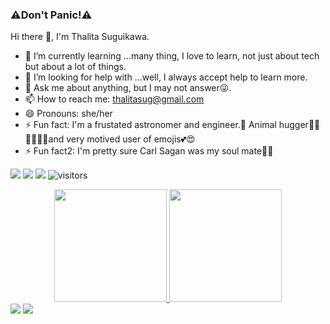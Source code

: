 ### ⚠️Don't Panic!⚠️
 Hi there 👋, I'm Thalita Suguikawa.
- 🌱 I’m currently learning ...many thing, I love to learn, not just about tech but about a lot of things. 
- 🤔 I’m looking for help with ...well, I always accept help to learn more. 
- 💬 Ask me about anything, but I may not answer😜. 
- 📫 How to reach me: thalitasug@gmail.com
- 😄 Pronouns: she/her
- ⚡ Fun fact: I'm a frustated astronomer and engineer.🤫 Animal hugger🐶🐱💕🦝🐻🐯and very motived user of emojis💕😍
- ⚡ Fun fact2: I'm pretty sure Carl Sagan was my soul mate🤔🥰
<div>
<p align="left">
    <a href="https://github.com/ThaliSug/ThaliSug"><img src="https://img.shields.io/badge/status-updating-brightgreen.svg"></a>
    <a href="https://github.com/ThaliSug/ThaliSug/stargazers"><img src="https://img.shields.io/github/stars/ThaliSug/ThaliSug.svg?logo=github"></a>
    <a href="https://github.com/ThaliSug/ThaliSug/network/members"><img src="https://img.shields.io/github/forks/ThaliSug/ThaliSug.svg?color=blue&logo=github"></a>
    <img src="https://visitor-badge.laobi.icu/badge?page_id=ThaliSug.ThaliSug" alt="visitors"/>   
</p>  
</div>

<div align="center">
  <a href="https://github.com/ThaliSug">
  <img height="180em" src="https://github-readme-stats.vercel.app/api?username=ThaliSug&show_icons=true&theme=radical&include_all_commits=true&count_private=true"/>
  <img height="180em" src="https://github-readme-stats.vercel.app/api/top-langs/?username=ThaliSug&layout=compact&langs_count=7&theme=radical"/>
</div>
 <div>
   <a href='https://www.linkedin.com/in/thalitasuguikawa/' target='_blank'>
     <img src='https://img.shields.io/badge/LinkedIn-0077B5?style=for-the-badge&logo=linkedin&logoColor=white' target='_blank'></a>
   <a href='mailto:thalitasug@gmail.com'><img src='https://img.shields.io/badge/Gmail-D14836?style=for-the-badge&logo=gmail&logoColor=white' target='_blank'></a> 
</div>

